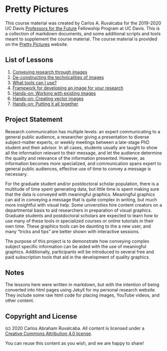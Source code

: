 # Pretty Pictures

This course material was created by Carlos A. Ruvalcaba for the 2019-2020 UC Davis [Professors for the Future](https://gradpathways.ucdavis.edu/pftf-about) Fellowship Program at UC Davis. This is a collection of markdown documents, and some additional scripts and tools meant to supplement the course material. The course material is provided on the [Pretty Pictures](https://carlos-ar.github.io/teaching/prettypics.html) website.

## List of Lessons

1. [Conveying research through images](lessons/lesson-01.md)
2. [De-constructing the technicalities of images](lessons/lesson-02.md)
3. [What tools can I use?](lessons/lesson-03.md)
4. [Framework for developing an image for your research](lessons/lesson-04.md)
5. [Hands-on: Working with existing images](lessons/lesson-05.md)
6. [Hands-on: Creating vector images](lessons/lesson-06.md)
7. [Hands-on: Putting it all together](lessons/lesson-07.md)

## Project Statement

Research communication has multiple levels: an expert communicating to a general public audience, a researcher giving a presentation to diverse subject-matter experts, or weekly meetings between a late-stage PhD student and their advisor. In all cases, students usually are taught to show all the information relevant to their message, and let the audience determine the quality and relevance of the information presented. However, as information becomes more specialized, and communication spans expert to general public audiences, effective use of time to convey a message is necessary.

For the graduate student and/or postdoctoral scholar population, there is a multitude of time spent generating data, but little time is spent making sure that the data is conveyed with meaningful graphics. Meaningful graphics can aid in conveying a message that is quite complex in writing, but much more insightful with visual help. Some universities hire content creators on a departmental basis to aid researchers in preparation of visual graphics. Graduate students and postdoctoral scholars are expected to learn how to use many of these tools in specialized courses or online tutorials in their own time. These graphics tools can be daunting to the a new user, and many “tricks and tips” are better shown with interactive sessions.

The purpose of this project is to demonstrate how conveying complex subject specific information can be aided with the use of meaningful graphics. Additionally, participants will be introduced to several free and paid subscription tools that aid in the development of quality graphics.

## Notes

The lessons here were written in markdown, but with the intention of being converted into html pages using Jekyll for my personal research website. They include some raw html code for placing images, YouTube videos, and other content.

## Copyright and License

(c) 2020 Carlos Abraham Ruvalcaba. All content is licensed under a [Creative Commons Attribution 4.0 license](https://creativecommons.org/licenses/by/4.0/legalcode.txt). 

You can reuse this content as you wish, and we are happy to share!